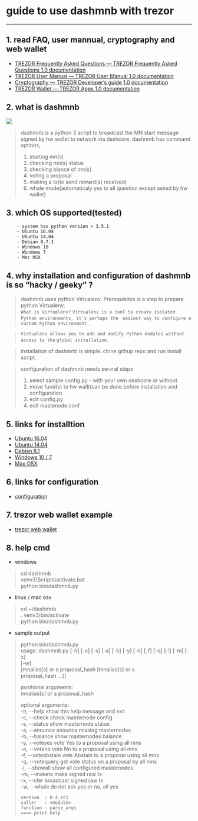 # guide to use dashmnb with trezor
- - - -
## 1. read FAQ, user mannual, cryptography and web wallet
* [TREZOR Frequently Asked Questions — TREZOR Frequently Asked Questions 1.0 documentation](https://doc.satoshilabs.com/trezor-faq/index.html) 
* [TREZOR User Manual — TREZOR User Manual 1.0 documentation](https://doc.satoshilabs.com/trezor-user/index.html) 
* [Cryptography — TREZOR Developer’s guide 1.0 documentation](https://doc.satoshilabs.com/trezor-tech/cryptography.html) 
* [TREZOR Wallet — TREZOR Apps 1.0 documentation](https://doc.satoshilabs.com/trezor-apps/trezorwallet.html)

## 2. what is dashmnb
![](https://raw.githubusercontent.com/chaeplin/dashmnb/master/others/pics/dashmnb2.png)

> dashmnb is a python 3 script to broadcast the MN start message signed by hw wallet  to network via dashcore.  dashmnb has command options,  
> 1) starting mn(s)  
> 2) checking mn(s) status  
> 3) checking blance of mn(s)  
> 4) voting a proposal  
> 5) making a tx(to send reward(s) received)  
> 6) whale mode(automaticaly yes to all question except asked by hw wallet)  

## 3. which OS supported(tested)
		- system has python version > 3.5.1
		- Ubuntu 16.04
		- Ubuntu 14.04
		- Debian 8.7.1
		- Windows 10
		- Windows 7
		- Mac OSX

## 4. why installation and configuration of dashmnb is so “hacky  / geeky” ?
> dashmnb uses python Virtualenv.  Prerequisites is a step to prepare python Virtualenv.  
`What is Virtualenv?`
`Virtualenv is a tool to create isolated Python environments, it's perhaps the `
`easiest way to configure a custom Python environment. `

> `Virtualenv allows you to add and modify Python modules without access to the`
`global installation.    `  

> installation of dashmnb is simple. clone githup repo and run install script.  

> configuration of dashmnb needs servral steps  
> 1) select sample config.py - with your own dashcore or without  
> 2) move fund(s) to hw wallt(can be done before installation and configuration  
> 3) edit config.py  
> 4) edit mastenode.conf  

## 5. links for installtion
* [Ubuntu 16.04](https://github.com/chaeplin/dashmnb/tree/master/others/pics/ubuntu-16.04)
* [Ubuntu 14.04](https://github.com/chaeplin/dashmnb/tree/master/others/pics/ubuntu-14.04)
* [Debian 8.1](https://github.com/chaeplin/dashmnb/tree/master/others/pics/debian-8.7.1)
* [Windows 10 / 7](https://github.com/chaeplin/dashmnb/tree/master/others/pics/windows10)
* [Max OSX](https://github.com/chaeplin/dashmnb#1b-install-prerequisites-mac-os)

## 6. links for configuration
* [configuration](https://github.com/chaeplin/dashmnb#configuration)

## 7. trezor web wallet example
* [trezor web wallet](https://github.com/chaeplin/dashmnb/blob/master/others/pics/trezor/README.md)

## 8. help cmd
* windows
> cd dashmnb  
> venv3\Scripts\activate.bat  
> python bin\dashmnb.py 

* linux / mac osx
> cd ~/dashmnb  
> . venv3/bin/activate  
> python bin/dashmnb.py  

* sample output
> python bin/dashmnb.py   
> usage: dashmnb.py [-h] [-c] [-s] [-a] [-b] [-y] [-n] [-f] [-q] [-l] [-m] [-x]  
>                   [-w]  
>                   [mnalias[s] or a proposal_hash [mnalias[s] or a  
>                   proposal_hash ...]]  
>   
> positional arguments:  
>   mnalias[s] or a proposal_hash  
>   
> optional arguments:  
>   -h, --help            show this help message and exit  
>   -c, --check           check masternode config  
>   -s, --status          show masternode status  
>   -a, --anounce         anounce missing masternodes  
>   -b, --balance         show masternodes balance  
>   -y, --voteyes         vote Yes to a proposal using all mns  
>   -n, --voteno          vote No to a proposal using all mns  
>   -f, --voteabstain     vote Abstain to a proposal using all mns  
>   -q, --votequery       get vote status on a proposal by all mns  
>   -l, --showall         show all configured masternodes  
>   -m, --maketx          make signed raw tx  
>   -x, --xfer            broadcast signed raw tx  
>   -w, --whale           do not ask yes or no, all yes  
>   
>   
>     version  : 0.4.rc1  
>     caller   : <module>  
>     function : parse_args  
>     ===> print help  

